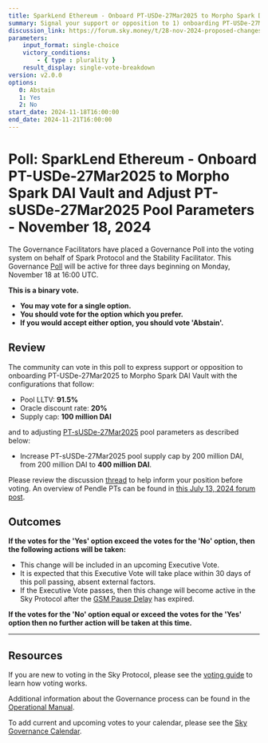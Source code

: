 ```yaml
---
title: SparkLend Ethereum - Onboard PT-USDe-27Mar2025 to Morpho Spark DAI Vault and Adjust PT-sUSDe-27Mar2025 Pool Parameters - November 18, 2024
summary: Signal your support or opposition to 1) onboarding PT-USDe-27Mar2025 to Morpho Spark DAI Vault and 2) adjusting PT-sUSDe-27Mar2025 pool parameters.
discussion_link: https://forum.sky.money/t/28-nov-2024-proposed-changes-to-spark-for-upcoming-spell/25543
parameters:
    input_format: single-choice
    victory_conditions:
        - { type : plurality }
    result_display: single-vote-breakdown
version: v2.0.0
options:
   0: Abstain
   1: Yes
   2: No
start_date: 2024-11-18T16:00:00
end_date: 2024-11-21T16:00:00
---
```

# Poll: SparkLend Ethereum - Onboard PT-USDe-27Mar2025 to Morpho Spark DAI Vault and Adjust PT-sUSDe-27Mar2025 Pool Parameters - November 18, 2024

The Governance Facilitators have placed a Governance Poll into the voting system on behalf of Spark Protocol and the Stability Facilitator. This Governance [Poll](https://sky-atlas.powerhouse.io/#A.1.9_Weekly_Governance_Cycle-95671ce7-60d8-4d8e-b9b6-de7493560308|0db3) will be active for three days beginning on Monday, November 18 at 16:00 UTC.

**This is a binary vote.**

- **You may vote for a single option.**
- **You should vote for the option which you prefer.**
- **If you would accept either option, you should vote 'Abstain'.**

## Review

The community can vote in this poll to express support or opposition to onboarding PT-USDe-27Mar2025 to Morpho Spark DAI Vault with the configurations that follow: 
- Pool LLTV: **91.5%**
- Oracle discount rate: **20%**
- Supply cap: **100 million DAI**
 
and to adjusting [PT-sUSDe-27Mar2025](https://morpho.blockanalitica.com/ethereum/markets/5e3e6b1e01c5708055548d82d01db741e37d03b948a7ef9f3d4b962648bcbfa7) pool parameters as described below:
- Increase PT-sUSDe-27Mar2025 pool supply cap by 200 million DAI, from 200 million DAI to **400 million DAI**.

Please review the discussion [thread](https://forum.sky.money/t/28-nov-2024-proposed-changes-to-spark-for-upcoming-spell/25543) to help inform your position before voting. An overview of Pendle PTs can be found in [this July 13, 2024 forum post](https://forum.sky.money/t/jul-12-2024-proposed-changes-to-spark-for-upcoming-spell/24635#pendle-pt-overview-1).

## Outcomes

**If the votes for the 'Yes' option exceed the votes for the 'No' option, then the following actions will be taken:**

- This change will be included in an upcoming Executive Vote.
- It is expected that this Executive Vote will take place within 30 days of this poll passing, absent external factors.
- If the Executive Vote passes, then this change will become active in the Sky Protocol after the [GSM Pause Delay](https://sky-atlas.powerhouse.io/#A.1.8.2.1_Pause_Delay-a98b8227-95f6-4711-9d8d-f52cbc6ad2d0|0db30758e055) has expired.

**If the votes for the 'No' option equal or exceed the votes for the 'Yes' option then no further action will be taken at this time.**

---

## Resources

If you are new to voting in the Sky Protocol, please see the [voting guide](https://manual.makerdao.com/governance/voting-in-makerdao/on-chain-governance) to learn how voting works.

Additional information about the Governance process can be found in the [Operational Manual](https://manual.makerdao.com).

To add current and upcoming votes to your calendar, please see the [Sky Governance Calendar](https://manual.makerdao.com/makerdao/calendars/governance-calendar).
